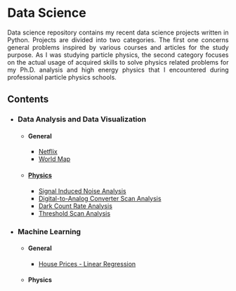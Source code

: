 # Data Science
<div align = "justify">
Data science repository contains my recent data science projects written in Python. Projects are divided into two categories. The first one concerns general problems inspired by various courses and articles for the study purpose. As I was studying particle physics, the second category focuses on the actual usage of acquired skills to solve physics related problems for my Ph.D. analysis and high energy physics that I encountered during professional particle physics schools.


## Contents

- ### Data Analysis and Data Visualization 
  - #### General
    - [Netflix](https://github.com/islazykv/data-science/blob/main/data-analysis/general/netflix.ipynb)
    - [World Map](https://github.com/islazykv/data-science/blob/main/data-analysis/general/interactive-world-maps.ipynb)
  
  - #### [Physics](https://github.com/islazykv/data-science/tree/main/data-analysis/physics)
    - [Signal Induced Noise Analysis](https://github.com/islazykv/data-science/blob/main/data-analysis/physics/SIN-analysis.ipynb)
    - [Digital-to-Analog Converter Scan Analysis](https://github.com/islazykv/data-science/blob/main/data-analysis/physics/DAC-analysis.ipynb)
    - [Dark Count Rate Analysis](https://github.com/islazykv/data-science/blob/main/data-analysis/physics/DCR-analysis.ipynb)
    - [Threshold Scan Analysis](https://github.com/islazykv/data-science/blob/main/data-analysis/physics/THR-analysis.ipynb)

- ### Machine Learning
  - #### General
    - [House Prices - Linear Regression](https://github.com/islazykv/data-science/blob/main/machine-learning/general/house-prices.ipynb)
  
  - #### Physics

</div>
